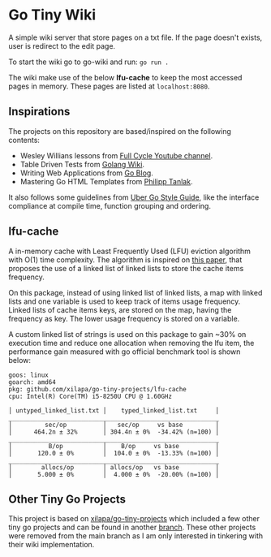 # Go Tiny Wiki

A simple wiki server that store pages on a txt file. If the page doesn't exists, user is redirect to the edit page.

To start the wiki go to go-wiki and run: `go run .`

The wiki make use of the below **lfu-cache** to keep the most accessed pages in memory. These pages are listed at `localhost:8080`.

## Inspirations

The projects on this repository are based/inspired on the following contents:

- Wesley Willians lessons from [Full Cycle Youtube channel](https://www.youtube.com/c/FullCycle/).
- Table Driven Tests from [Golang Wiki](https://github.com/golang/go/wiki/TableDrivenTests).
- Writing Web Applications from [Go Blog](https://go.dev/doc/articles/wiki/).
- Mastering Go HTML Templates from [Philipp Tanlak](https://philipptanlak.com/mastering-html-templates-in-go-the-fundamentals/).

It also follows some guidelines from [Uber Go Style Guide](https://github.com/uber-go/guide/blob/master/style.md), like the interface compliance at compile time, function grouping and ordering.

## lfu-cache

A in-memory cache with Least Frequently Used (LFU) eviction algorithm with O(1) time complexity. The algorithm is inspired on [this paper](https://www.researchgate.net/publication/355493987_An_O1_algorithm_for_implementing_the_LFU_cache_eviction_scheme), that proposes the use of a linked list of linked lists to store the cache items frequency.

On this package, instead of using linked list of linked lists, a map with linked lists and one variable is used to keep track of items usage frequency. Linked lists of cache items keys, are stored on the map, having the frequency as key. The lower usage frequency is stored on a variable.

A custom linked list of strings is used on this package to gain ~30% on execution time and reduce one allocation when removing the lfu item, the performance gain measured with go official benchmark tool is shown below:

```
goos: linux
goarch: amd64
pkg: github.com/xilapa/go-tiny-projects/lfu-cache
cpu: Intel(R) Core(TM) i5-8250U CPU @ 1.60GHz

│ untyped_linked_list.txt │    typed_linked_list.txt     │
__________________________________________________________
│         sec/op          │   sec/op     vs base         │
│      464.2n ± 32%       │ 304.4n ± 0%  -34.42% (n=100) │
__________________________________________________________
│          B/op           │    B/op     vs base          │
│       120.0 ± 0%        │  104.0 ± 0%  -13.33% (n=100) │
__________________________________________________________
│        allocs/op        │ allocs/op   vs base          │
│       5.000 ± 0%        │  4.000 ± 0%  -20.00% (n=100) │
```

## Other Tiny Go Projects

This project is based on [xilapa/go-tiny-projects](https://github.com/xilapa/go-tiny-projects) which included a few other tiny go projects and can be found in another [branch](https://github.com/semanticdata/go-tiny-wiki/tree/bak/2024-11-27). These other projects were removed from the main branch as I am only interested in tinkering with their wiki implementation.
